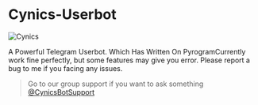 # Cynics-Userbot
![Cynics](https://telegra.ph/file/c350acb562b052530f0fd.jpg)

A Powerful Telegram Userbot. Which Has Written On PyrogramCurrently work fine perfectly, but some features may give you error. Please report a bug to me if you facing any issues.
> Go to our group support if you want to ask something [@CynicsBotSupport](https://t.me/CynicsBotSupport)

